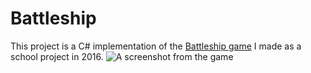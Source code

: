 # Battleship
This project is a C# implementation of the [Battleship game](https://en.wikipedia.org/wiki/Battleship_(game)) I made as a school project in 2016.
![A screenshot from the game](https://user-images.githubusercontent.com/8832013/88707812-724a1000-d11b-11ea-9629-34c619ea4402.png)
